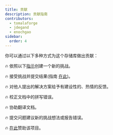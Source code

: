 ```yaml
---
title: 贡献
description: 贡献指南
contributors:
  - tomalaforge
  - jdegand
  - enochgao
sidebar:
  order: 4
---
```


你可以通过以下多种方式为这个存储库做出贡献：

🔥 依照以下[指示](/guides/create-challenge)创建一个新的挑战。

🔥 接受挑战并提交结果(指南 [在此](/guides/resolve-challenge))。

🔥 对他人提出的解决方案给予有建设性的、热情的反馈。

🔥 校正文档中的拼写错误。

🔥 协助翻译文档。

🔥 提交问题建议新的挑战想法或报告错误。

🔥 [在此](https://github.com/sponsors/tomalaforge)赞助该项目。
